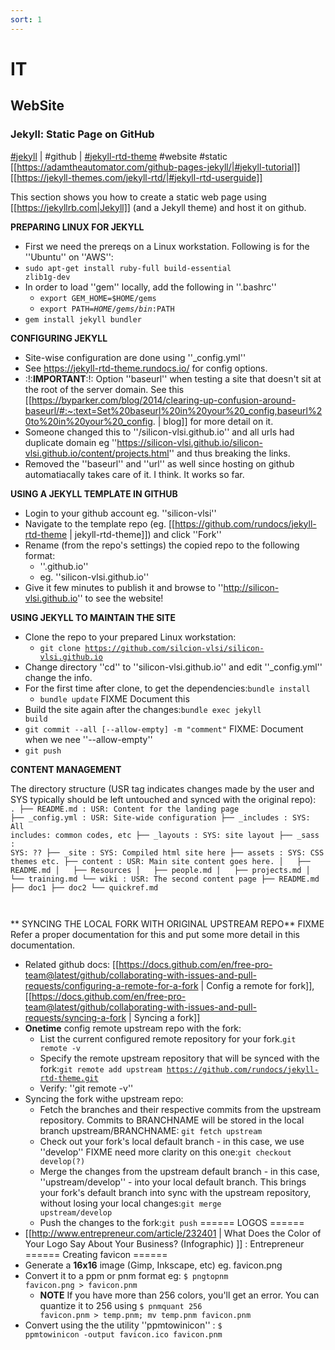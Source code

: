 ```yaml
---
sort: 1
---
```


# IT 

## WebSite

### Jekyll: Static Page on GitHub

[#jekyll](https://jekyllrb.com) | #github | [#jekyll-rtd-theme](https://github.com/rundocs/jekyll-rtd-theme) #website #static [[https://adamtheautomator.com/github-pages-jekyll/|#jekyll-tutorial]] [[https://jekyll-themes.com/jekyll-rtd/|#jekyll-rtd-userguide]]

This section shows you how to create a static web page using [[https://jekyllrb.com|Jekyll]] (and a Jekyll theme) and host it on github.

**PREPARING LINUX FOR JEKYLL**
  * First we need the prereqs on a Linux workstation. Following is for the ''Ubuntu'' on ''AWS'':
  * <code bash>sudo apt-get install ruby-full build-essential zlib1g-dev</code>
  * In order to load ''gem'' locally, add the following in ''.bashrc''
    * <code bash>export GEM_HOME=$HOME/gems</code>
    * <code bash>export PATH=$HOME/gems/bin:$PATH</code>
  * <code bash>gem install jekyll bundler</code>

**CONFIGURING JEKYLL**
  * Site-wise configuration are done using ''_config.yml''
  * See https://jekyll-rtd-theme.rundocs.io/ for config options.
  * :!:**IMPORTANT**:!: Option ''baseurl'' when testing a site that doesn't sit at the root of the server domain. See this [[https://byparker.com/blog/2014/clearing-up-confusion-around-baseurl/#:~:text=Set%20baseurl%20in%20your%20_config,baseurl%20to%20in%20your%20_config. | blog]] for more detail on it.
  * Someone changed this to ''/silicon-vlsi.github.io'' and all urls had duplicate domain eg ''https://silicon-vlsi.github.io/silicon-vlsi.github.io/content/projects.html'' and thus breaking the links.
  * Removed the ''baseurl'' and ''url'' as well since hosting on github automatiacally takes care of it. I think. It works so far.

**USING A JEKYLL TEMPLATE IN GITHUB**
  * Login to your github account eg. ''silicon-vlsi''
  * Navigate to the template repo (eg. [[https://github.com/rundocs/jekyll-rtd-theme | jekyll-rtd-theme]]) and click ''Fork''
  * Rename (from the repo's settings) the copied repo to the following format:
    * ''<username>.github.io''
    * eg. ''silicon-vlsi.github.io''
  * Give it few minutes to publish it and browse to ''http://silicon-vlsi.github.io'' to see the website!

**USING JEKYLL TO MAINTAIN THE SITE**
  * Clone the repo to your prepared Linux workstation:
    * <code bash>git clone https://github.com/silcion-vlsi/silicon-vlsi.github.io</code>
  * Change directory ''cd'' to ''silicon-vlsi.github.io'' and edit ''_config.yml'' change the info.
  * For the first time after clone, to get the dependencies:<code bash>bundle install</code>
    * <code bash>bundle update</code> FIXME Document this
  * Build the site again after the changes:<code bash>bundle exec jekyll build</code>
  * <code bash>git commit --all [--allow-empty] -m "comment"</code> FIXME: Document when we nee ''--allow-empty''
  * <code bash>git push</code>

**CONTENT MANAGEMENT**

The directory structure (USR tag indicates changes made by the user and SYS typically should be left untouched and synced with the original repo):
<code bash>
.
├── README.md              : USR: Content for the landing page
├── _config.yml            : USR: Site-wide configuration
├── _includes              : SYS: All includes: common codes, etc
├── _layouts               : SYS: site layout
├── _sass                  : SYS: ??
├── _site                  : SYS: Compiled html site here
├── assets                 : SYS: CSS themes etc.
├── content                : USR: Main site content goes here.
│   ├── README.md
│   ├── Resources
│   ├── people.md
│   ├── projects.md
│   └── training.md
└── wiki                   : USR: The second content page
    ├── README.md
    ├── doc1
    ├── doc2
    └── quickref.md

</code>

** SYNCING THE LOCAL FORK WITH ORIGINAL UPSTREAM REPO**
FIXME Refer a proper documentation for this and put some more detail in this documentation. 

  * Related github docs: [[https://docs.github.com/en/free-pro-team@latest/github/collaborating-with-issues-and-pull-requests/configuring-a-remote-for-a-fork | Config a remote for fork]], [[https://docs.github.com/en/free-pro-team@latest/github/collaborating-with-issues-and-pull-requests/syncing-a-fork | Syncing a fork]]
  * **Onetime** config remote upstream repo with the fork:
    * List the current configured remote repository for your fork.<code bash>git remote -v</code>
    * Specify the remote upstream repository that will be synced with the fork:<code bash>git remote add upstream  https://github.com/rundocs/jekyll-rtd-theme.git</code>
    * Verify: ''git remote -v''
  * Syncing the fork withe upstream repo:
    * Fetch the branches and their respective commits from the upstream repository. Commits to BRANCHNAME will be stored in the local branch upstream/BRANCHNAME: <code bash>git fetch upstream</code>
    * Check out your fork's local default branch - in this case, we use ''develop'' FIXME need more clarity on this one:<code bash>git checkout develop(?)</code>
    * Merge the changes from the upstream default branch - in this case, ''upstream/develop'' - into your local default branch. This brings your fork's default branch into sync with the upstream repository, without losing your local changes:<code bash>git merge upstream/develop</code>
    * Push the changes to the fork:<code bash>git push</code>
====== LOGOS ======
  * [[http://www.entrepreneur.com/article/232401 | What Does the Color of Your Logo Say About Your Business? (Infographic) ]] : Entrepreneur
====== Creating favicon ======
  * Generate a **16x16** image (Gimp, Inkscape, etc) eg. favicon.png
  * Convert it to a ppm or pnm format eg: <code bash>$ pngtopnm favicon.png > favicon.pnm </code>
    * **NOTE** If you have more than 256 colors, you'll get an error. You can quantize it to 256 using <code bash>$ pnmquant 256 favicon.pnm > temp.pnm; mv temp.pnm favicon.pnm</code>
  * Convert using the the utility ''ppmtowinicon'' : <code bash>$ ppmtowinicon -output favicon.ico favicon.pnm</code>
